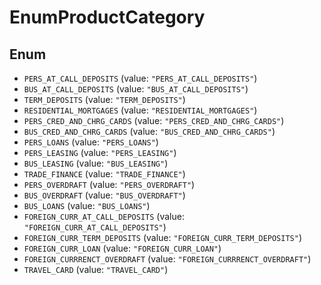 # EnumProductCategory

## Enum

* `PERS_AT_CALL_DEPOSITS` (value: `"PERS_AT_CALL_DEPOSITS"`)
* `BUS_AT_CALL_DEPOSITS` (value: `"BUS_AT_CALL_DEPOSITS"`)
* `TERM_DEPOSITS` (value: `"TERM_DEPOSITS"`)
* `RESIDENTIAL_MORTGAGES` (value: `"RESIDENTIAL_MORTGAGES"`)
* `PERS_CRED_AND_CHRG_CARDS` (value: `"PERS_CRED_AND_CHRG_CARDS"`)
* `BUS_CRED_AND_CHRG_CARDS` (value: `"BUS_CRED_AND_CHRG_CARDS"`)
* `PERS_LOANS` (value: `"PERS_LOANS"`)
* `PERS_LEASING` (value: `"PERS_LEASING"`)
* `BUS_LEASING` (value: `"BUS_LEASING"`)
* `TRADE_FINANCE` (value: `"TRADE_FINANCE"`)
* `PERS_OVERDRAFT` (value: `"PERS_OVERDRAFT"`)
* `BUS_OVERDRAFT` (value: `"BUS_OVERDRAFT"`)
* `BUS_LOANS` (value: `"BUS_LOANS"`)
* `FOREIGN_CURR_AT_CALL_DEPOSITS` (value: `"FOREIGN_CURR_AT_CALL_DEPOSITS"`)
* `FOREIGN_CURR_TERM_DEPOSITS` (value: `"FOREIGN_CURR_TERM_DEPOSITS"`)
* `FOREIGN_CURR_LOAN` (value: `"FOREIGN_CURR_LOAN"`)
* `FOREIGN_CURRRENCT_OVERDRAFT` (value: `"FOREIGN_CURRRENCT_OVERDRAFT"`)
* `TRAVEL_CARD` (value: `"TRAVEL_CARD"`)
